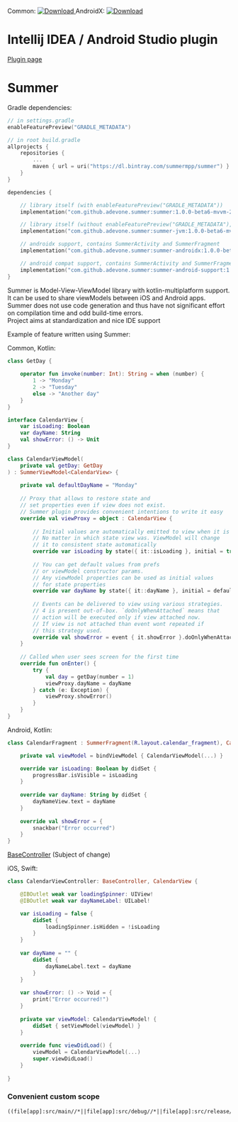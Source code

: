 Common: [ ![Download](https://api.bintray.com/packages/summermpp/summer/summer/images/download.svg) ](https://bintray.com/summermpp/summer/summer/_latestVersion)
AndroidX: [ ![Download](https://api.bintray.com/packages/summermpp/summer/summer-androidx/images/download.svg) ](https://bintray.com/summermpp/summer/summer-androidx/_latestVersion)

# Intellij IDEA / Android Studio plugin
[Plugin page](https://github.com/adevone/summer-plugin)

# Summer

Gradle dependencies:
```kotlin
// in settings.gradle
enableFeaturePreview("GRADLE_METADATA")

// in root build.gradle
allprojects {
    repositories {
        ...
        maven { url = uri("https://dl.bintray.com/summermpp/summer") }
    }
}

dependencies {

    // library itself (with enableFeaturePreview("GRADLE_METADATA"))
    implementation("com.github.adevone.summer:summer:1.0.0-beta6-mvvm-2")

    // library itself (without enableFeaturePreview("GRADLE_METADATA"), jvm version)
    implementation("com.github.adevone.summer:summer-jvm:1.0.0-beta6-mvvm-2")

    // androidx support, contains SummerActivity and SummerFragment
    implementation("com.github.adevone.summer:summer-androidx:1.0.0-beta6-mvvm-2")

    // android compat support, contains SummerActivity and SummerFragment
    implementation("com.github.adevone.summer:summer-android-support:1.0.0-beta6-mvvm-2")
}
```

Summer is Model-View-ViewModel library with kotlin-multiplatform support. It can be used to share viewModels between iOS and Android apps.
Summer does not use code generation and thus have not significant effort on compilation time and odd build-time errors.  
Project aims at standardization and nice IDE support

Example of feature written using Summer:

Common, Kotlin:
```kotlin
class GetDay {
    
    operator fun invoke(number: Int): String = when (number) {
        1 -> "Monday"
        2 -> "Tuesday"
        else -> "Another day"
    }
}

interface CalendarView {
    var isLoading: Boolean
    var dayName: String
    val showError: () -> Unit
}

class CalendarViewModel(
    private val getDay: GetDay
) : SummerViewModel<CalendarView> {
    
    private val defaultDayName = "Monday"
    
    // Proxy that allows to restore state and 
    // set properties even if view does not exist.
    // Summer plugin provides convenient intentions to write it easy
    override val viewProxy = object : CalendarView {
    
        // Initial values are automatically emitted to view when it is created.
        // No matter in which state view was. ViewModel will change
        // it to consistent state automatically
        override var isLoading by state({ it::isLoading }, initial = true)
        
        // You can get default values from prefs 
        // or viewModel constructor params.
        // Any viewModel properties can be used as initial values
        // for state properties
        override var dayName by state({ it::dayName }, initial = defaultDayName)
        
        // Events can be delivered to view using various strategies.
        // 4 is present out-of-box. `doOnlyWhenAttached` means that
        // action will be executed only if view attached now.
        // If view is not attached than event wont repeated if
        // this strategy used.
        override val showError = event { it.showError }.doOnlyWhenAttached()
    }
    
    // Called when user sees screen for the first time 
    override fun onEnter() {
        try {
            val day = getDay(number = 1)
            viewProxy.dayName = dayName
        } catch (e: Exception) {
            viewProxy.showError()        
        }
    }
} 
```

Android, Kotlin:
```kotlin
class CalendarFragment : SummerFragment(R.layout.calendar_fragment), CalendarView {

    private val viewModel = bindViewModel { CalendarViewModel(...) }

    override var isLoading: Boolean by didSet {
        progressBar.isVisible = isLoading
    }
    
    override var dayName: String by didSet {
        dayNameView.text = dayName
    }
    
    override val showError = {
        snackbar("Error occurred")
    }
}
```

[BaseController](https://gist.github.com/adevone/685ec7a397b22f47c2171e79ae5c0966) (Subject of change)

iOS, Swift:
```swift
class CalendarViewController: BaseController, CalendarView {

    @IBOutlet weak var loadingSpinner: UIView!
    @IBOutlet weak var dayNameLabel: UILabel!

    var isLoading = false {
        didSet {
            loadingSpinner.isHidden = !isLoading
        }
    }    
    
    var dayName = "" {
        didSet {
            dayNameLabel.text = dayName
        }
    }
    
    var showError: () -> Void = {
        print("Error occurred!")
    }
    
    private var viewModel: CalendarViewModel! {
        didSet { setViewModel(viewModel) }
    }
    
    override func viewDidLoad() {
        viewModel = CalendarViewModel(...)
        super.viewDidLoad()
    }
    
}
```

### Convenient custom scope
```
((file[app]:src/main//*||file[app]:src/debug//*||file[app]:src/release//*)&&!*.iml||file[shared_commonMain]:*/||file[buildSrc]:*/||file[shared]:.gitignore||file[eshop]:build.gradle.kts||file[app]:build.gradle.kts)&&!file[buildSrc]:buildSrc.iml||file:.gitignore||file:build.gradle.kts||file:gradle.properties||file:settings.gradle.kts||file:README.md||file[shared_iosMain]:*/||file[app]:src/test/java//*
```